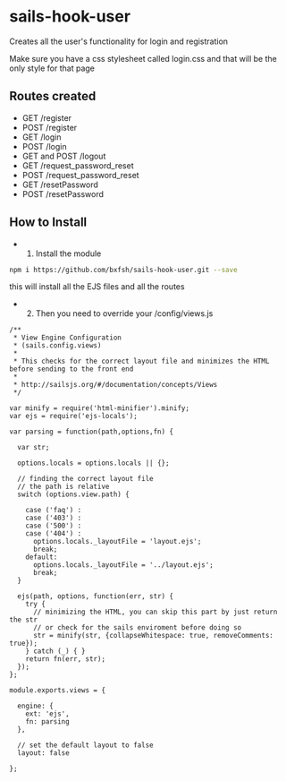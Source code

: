 # sails-hook-user

Creates all the user's functionality for login and registration

Make sure you have a css stylesheet called login.css and that will be the only style for that page

## Routes created
- GET /register
- POST /register
- GET /login
- POST /login
- GET and POST /logout
- GET /request_password_reset
- POST /request_password_reset
- GET /resetPassword
- POST /resetPassword

## How to Install

* 1) Install the module

```bash
npm i https://github.com/bxfsh/sails-hook-user.git --save
```
this will install all the EJS files and all the routes 

* 2) Then you need to override your /config/views.js

```
/**
 * View Engine Configuration
 * (sails.config.views)
 *
 * This checks for the correct layout file and minimizes the HTML before sending to the front end
 *
 * http://sailsjs.org/#/documentation/concepts/Views
 */

var minify = require('html-minifier').minify;
var ejs = require('ejs-locals');

var parsing = function(path,options,fn) {

  var str;

  options.locals = options.locals || {};

  // finding the correct layout file
  // the path is relative 
  switch (options.view.path) {

    case ('faq') :
    case ('403') :
    case ('500') :
    case ('404') :
      options.locals._layoutFile = 'layout.ejs';
      break;
    default:
      options.locals._layoutFile = '../layout.ejs';
      break;
  }

  ejs(path, options, function(err, str) {
    try {
      // minimizing the HTML, you can skip this part by just return the str 
      // or check for the sails enviroment before doing so
      str = minify(str, {collapseWhitespace: true, removeComments: true});
    } catch (_) { }
    return fn(err, str);
  });
};

module.exports.views = {

  engine: {
    ext: 'ejs',
    fn: parsing
  },

  // set the default layout to false
  layout: false

};
```
